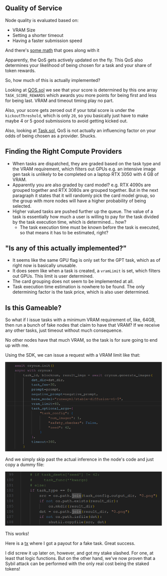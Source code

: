 ## Quality of Service

Node quality is evaluated based on:
- VRAM Size
- Setting a shorter timeout
- Having a faster submission speed

And there's [some math](https://docs.crynux.ai/system-design/quality-of-service-qos) that goes along with it

Apparently, the QoS gets actively updated on the fly. This QoS also determines your likelihood of being chosen for a task and your share of token rewards. 

So, how much of this is actually implemented?

Looking at [QOS.sol](https://github.com/crynux-ai/crynux-contracts/blob/main/contracts/QOS.sol) we see that your score is determined by this one array `TASK_SCORE_REWARDS` which awards you more points for being first and less for being last. VRAM and timeout timing play no part.

Also, your score gets zeroed out if your total score is under the `kickoutThreshold`, which is only `20`, so you basically just have to make maybe 4 or 5 good submissions to avoid getting kicked out.

Also, looking at [Task.sol](https://github.com/crynux-ai/crynux-contracts/blob/4c2d5814fd64b04f144009dea4f8e77a5c47e8d2/contracts/Task.sol#L413), QoS is not actually an influencing factor on your odds of being chosen as a provider. Shucks.

## Finding the Right Compute Providers

- When tasks are dispatched, they are graded based on the task type and the VRAM requirement, which filters out GPUs e.g. an intensive image gen task is unlikely to be completed on a laptop RTX 3050 with 4 GB of VRAM.
- Apparently you are also graded by card model? e.g. RTX 4090s are grouped together and RTX 3080s are grouped together. But in the next paragraph it states that it will randomly pick the card model group, so the group with more nodes will have a higher probability of being selected.
- Higher valued tasks are pushed further up the queue. The value of a task is essentially how much a user is willing to pay for the task divided by the task execution time, which is determined... how?
	- The task execution time must be known before the task is executed, so that means it has to be estimated, right?

## "Is any of this actually implemented?"

- It seems like the same GPU flag is only set for the GPT task, which as of right now is basically unusable.
- It does seem like when a task is created, a `vramLimit` is set, which filters out GPUs. This limit is user determined.
- The card grouping does not seem to be implemented at all.
- Task execution time estimation is nowhere to be found. The only determining factor is the task price, which is also user determined. 


## Is this Gameable?

So what if I issue tasks with a minimum VRAM requirement of, like, 64GB, then run a bunch of fake nodes that claim to have that VRAM? If we receive any other tasks, just timeout without much consequence.

No other nodes have that much VRAM, so the task is for sure going to end up with me. 

Using the SDK, we can issue a request with a VRAM limit like that:

![Fake_Request.png](Fake_Request.png)

And we simply skip past the actual inference in the node's code and just copy a dummy file:

![Dummy_Code.png](Dummy_Code.png)

This works!

Here is a [tx](https://bb.dym.fyi/r/dev-crynux/tx/0xf98662e9f600425f93539275b8680864b8de81e5369a5330c5a45385a4b035fb) where I got a payout for a fake task. Great success.

I did screw it up later on, however, and got my stake slashed. For one, at least that logic functions. But on the other hand, we've now proven that a Sybil attack can be performed with the only real cost being the staked tokens!
